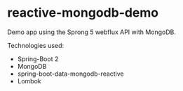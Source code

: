 # reactive-mongodb-demo

Demo app using the Sprong 5 webflux API with MongoDB.

Technologies used:
- Spring-Boot 2
- MongoDB
- spring-boot-data-mongodb-reactive
- Lombok